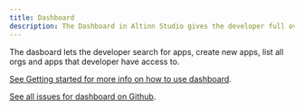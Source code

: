 ```yaml
---
title: Dashboard
description: The Dashboard in Altinn Studio gives the developer full overview over apps
---
```


The dasboard lets the developer search for apps, create new apps, list all orgs and apps that developer have access to.

[See Getting started for more info on how to use dashboard](https://docs.altinn.studio/getting-started/app-creation/create-app/).

[See all issues for dashboard on Github](https://github.com/Altinn/altinn-studio/labels/area%2Fdashboard).
